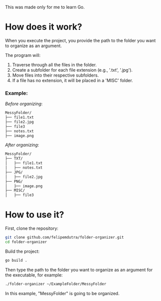 This was made only for me to learn Go.

# How does it work?

When you execute the project, you provide the path to the folder you want to organize as an argument.

The program will:

1. Traverse through all the files in the folder.
2. Create a subfolder for each file extension (e.g., '.txt', '.jpg').
3. Move files into their respective subfolders.
4. If a file has no extension, it will be placed in a 'MISC' folder.

### Example:

*Before organizing*:
```bash
MessyFolder/
├── file1.txt
├── file2.jpg
├── file3
├── notes.txt
├── image.png
```

*After organizing*:
```bash
MessyFolder/
├── TXT/
│   ├── file1.txt
│   ├── notes.txt
├── JPG/
│   ├── file2.jpg
├── PNG/
│   ├── image.png
├── MISC/
│   ├── file3
```

# How to use it?

First, clone the repository:

```bash
git clone github.com/felipemdutra/folder-organizer.git
cd folder-organizer
```

Build the project:

```bash
go build .
```

Then type the path to the folder you want to organize as an argument for the executable, for example:

```bash
./folder-organizer ~/ExampleFolder/MessyFolder
```

In this example, "MessyFolder" is going to be organized.

